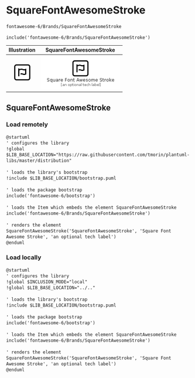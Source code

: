 # SquareFontAwesomeStroke


```text
fontawesome-6/Brands/SquareFontAwesomeStroke
```

```text
include('fontawesome-6/Brands/SquareFontAwesomeStroke')
```



| Illustration | SquareFontAwesomeStroke |
| :---: | :---: |
| ![illustration for Illustration](../../fontawesome-6/Brands/SquareFontAwesomeStroke.png) | ![illustration for SquareFontAwesomeStroke](../../fontawesome-6/Brands/SquareFontAwesomeStroke.Local.png) |




## SquareFontAwesomeStroke

### Load remotely
```plantuml
@startuml
' configures the library
!global $LIB_BASE_LOCATION="https://raw.githubusercontent.com/tmorin/plantuml-libs/master/distribution"

' loads the library's bootstrap
!include $LIB_BASE_LOCATION/bootstrap.puml

' loads the package bootstrap
include('fontawesome-6/bootstrap')

' loads the Item which embeds the element SquareFontAwesomeStroke
include('fontawesome-6/Brands/SquareFontAwesomeStroke')

' renders the element
SquareFontAwesomeStroke('SquareFontAwesomeStroke', 'Square Font Awesome Stroke', 'an optional tech label')
@enduml
```

### Load locally
```plantuml
@startuml
' configures the library
!global $INCLUSION_MODE="local"
!global $LIB_BASE_LOCATION="../.."

' loads the library's bootstrap
!include $LIB_BASE_LOCATION/bootstrap.puml

' loads the package bootstrap
include('fontawesome-6/bootstrap')

' loads the Item which embeds the element SquareFontAwesomeStroke
include('fontawesome-6/Brands/SquareFontAwesomeStroke')

' renders the element
SquareFontAwesomeStroke('SquareFontAwesomeStroke', 'Square Font Awesome Stroke', 'an optional tech label')
@enduml
```

